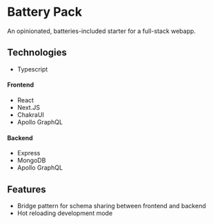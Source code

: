 # Battery Pack
An opinionated, batteries-included starter for a full-stack webapp.

## Technologies
- Typescript

#### Frontend
- React
- Next.JS
- ChakraUI
- Apollo GraphQL

#### Backend
- Express
- MongoDB
- Apollo GraphQL

## Features
- Bridge pattern for schema sharing between frontend and backend
- Hot reloading development mode